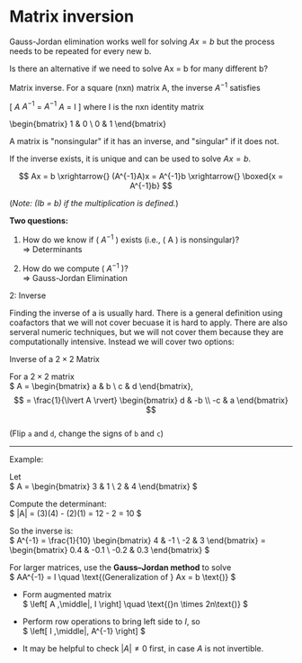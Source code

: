 # Matrix inversion
Gauss-Jordan elimination works well for solving  $Ax = b$  but the process needs to be repeated for every new b.

Is there an alternative if we need to solve  Ax = b  for many different b?

Matrix inverse. For a square (nxn) matrix A, the inverse $A^{-1}$ satisfies

\[
$A$ $A^{-1}$ = $A^{-1}$ $A$ = I
\] where I is the nxn identity matrix 


\begin{bmatrix}
1 & 0 \\
0 & 1
\end{bmatrix}


A matrix is "nonsingular" if it has an inverse, and "singular" if it does not.


If the inverse exists, it is unique and can be used to solve $Ax = b$.

$$
Ax = b 
\xrightarrow{} (A^{-1}A)x = A^{-1}b 
\xrightarrow{} \boxed{x = A^{-1}b}
$$

(*Note: \(Ib = b\) if the multiplication is defined.*)

**Two questions:**

1. How do we know if \( $A^{-1}$ \) exists (i.e., \( A \) is nonsingular)?  
   ⇒ Determinants

2. How do we compute \( $A^{-1}$ \)?  
   ⇒ Gauss-Jordan Elimination





2: Inverse

Finding the inverse of a is usually hard. There is a general definition using coafactors that we will not cover becuase it is hard to apply. There are also serveral numeric techniques, but we will not cover them because they are computationally intensive. Instead we will cover two options:

Inverse of a $2 \times 2$ Matrix

For a $2 \times 2$ matrix  
$
A = \begin{bmatrix} a & b \\ c & d \end{bmatrix},
$$  
 = \frac{1}{\lvert A \rvert} \begin{bmatrix} d & -b \\ -c & a \end{bmatrix}
$$  
(Flip `a` and `d`, change the signs of `b` and `c`)


---
 Example:

Let  
$
A = \begin{bmatrix} 3 & 1 \\ 2 & 4 \end{bmatrix}
$

Compute the determinant:  
$
|A| = (3)(4) - (2)(1) = 12 - 2 = 10
$

So the inverse is:  
$
A^{-1} = \frac{1}{10} \begin{bmatrix} 4 & -1 \\ -2 & 3 \end{bmatrix} 
= \begin{bmatrix} 0.4 & -0.1 \\ -0.2 & 0.3 \end{bmatrix}
$

For larger matrices, use the **Gauss–Jordan method** to solve  
$
AA^{-1} = I \quad \text{(Generalization of } Ax = b \text{)}
$

- Form augmented matrix  
  $
  \left[ A \,\middle|\, I \right] \quad \text{(}n \times 2n\text{)}
  $

- Perform row operations to bring left side to $I$, so  
  $
  \left[ I \,\middle|\, A^{-1} \right]
  $

- It may be helpful to check $|A| \neq 0$ first, in case $A$ is not invertible.